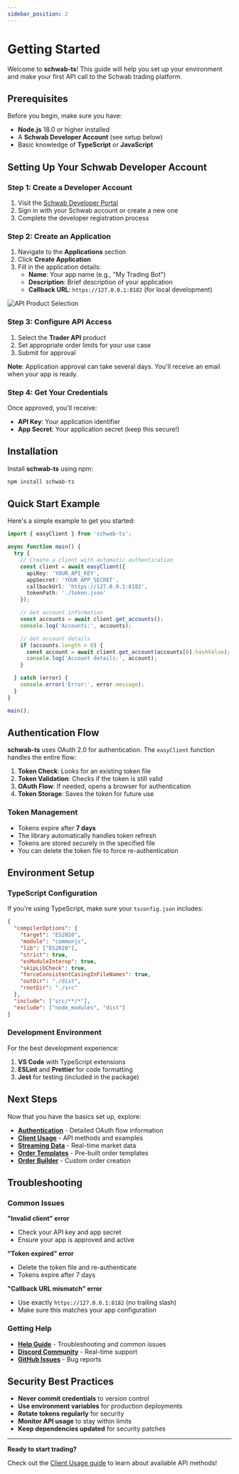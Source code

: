 ```yaml
---
sidebar_position: 2
---
```


# Getting Started

Welcome to **schwab-ts**! This guide will help you set up your environment and make your first API call to the Schwab trading platform.

## Prerequisites

Before you begin, make sure you have:

- **Node.js** 18.0 or higher installed
- A **Schwab Developer Account** (see setup below)
- Basic knowledge of **TypeScript** or **JavaScript**

## Setting Up Your Schwab Developer Account

### Step 1: Create a Developer Account

1. Visit the [Schwab Developer Portal](https://beta-developer.schwab.com/)
2. Sign in with your Schwab account or create a new one
3. Complete the developer registration process

### Step 2: Create an Application

1. Navigate to the **Applications** section
2. Click **Create Application**
3. Fill in the application details:
   - **Name**: Your app name (e.g., "My Trading Bot")
   - **Description**: Brief description of your application
   - **Callback URL**: `https://127.0.0.1:8182` (for local development)

![API Product Selection](/img/setting-up-api-product.png)

### Step 3: Configure API Access

1. Select the **Trader API** product
2. Set appropriate order limits for your use case
3. Submit for approval

**Note**: Application approval can take several days. You'll receive an email when your app is ready.

### Step 4: Get Your Credentials

Once approved, you'll receive:
- **API Key**: Your application identifier
- **App Secret**: Your application secret (keep this secure!)

## Installation

Install **schwab-ts** using npm:

```bash
npm install schwab-ts
```

## Quick Start Example

Here's a simple example to get you started:

```typescript
import { easyClient } from 'schwab-ts';

async function main() {
  try {
    // Create a client with automatic authentication
    const client = await easyClient({
      apiKey: 'YOUR_API_KEY',
      appSecret: 'YOUR_APP_SECRET',
      callbackUrl: 'https://127.0.0.1:8182',
      tokenPath: './token.json'
    });

    // Get account information
    const accounts = await client.get_accounts();
    console.log('Accounts:', accounts);

    // Get account details
    if (accounts.length > 0) {
      const account = await client.get_account(accounts[0].hashValue);
      console.log('Account details:', account);
    }

  } catch (error) {
    console.error('Error:', error.message);
  }
}

main();
```

## Authentication Flow

**schwab-ts** uses OAuth 2.0 for authentication. The `easyClient` function handles the entire flow:

1. **Token Check**: Looks for an existing token file
2. **Token Validation**: Checks if the token is still valid
3. **OAuth Flow**: If needed, opens a browser for authentication
4. **Token Storage**: Saves the token for future use

### Token Management

- Tokens expire after **7 days**
- The library automatically handles token refresh
- Tokens are stored securely in the specified file
- You can delete the token file to force re-authentication

## Environment Setup

### TypeScript Configuration

If you're using TypeScript, make sure your `tsconfig.json` includes:

```json
{
  "compilerOptions": {
    "target": "ES2020",
    "module": "commonjs",
    "lib": ["ES2020"],
    "strict": true,
    "esModuleInterop": true,
    "skipLibCheck": true,
    "forceConsistentCasingInFileNames": true,
    "outDir": "./dist",
    "rootDir": "./src"
  },
  "include": ["src/**/*"],
  "exclude": ["node_modules", "dist"]
}
```

### Development Environment

For the best development experience:

1. **VS Code** with TypeScript extensions
2. **ESLint** and **Prettier** for code formatting
3. **Jest** for testing (included in the package)

## Next Steps

Now that you have the basics set up, explore:

- **[Authentication](./auth.md)** - Detailed OAuth flow information
- **[Client Usage](./client.md)** - API methods and examples
- **[Streaming Data](./streaming.md)** - Real-time market data
- **[Order Templates](./order-templates.md)** - Pre-built order templates
- **[Order Builder](./order-builder.md)** - Custom order creation

## Troubleshooting

### Common Issues

**"Invalid client" error**
- Check your API key and app secret
- Ensure your app is approved and active

**"Token expired" error**
- Delete the token file and re-authenticate
- Tokens expire after 7 days

**"Callback URL mismatch" error**
- Use exactly `https://127.0.0.1:8182` (no trailing slash)
- Make sure this matches your app configuration

### Getting Help

- **[Help Guide](./help.md)** - Troubleshooting and common issues
- **[Discord Community](https://discord.gg/M3vjtHj)** - Real-time support
- **[GitHub Issues](https://github.com/tony-garand/schwab-ts/issues)** - Bug reports

## Security Best Practices

- **Never commit credentials** to version control
- **Use environment variables** for production deployments
- **Rotate tokens regularly** for security
- **Monitor API usage** to stay within limits
- **Keep dependencies updated** for security patches

---

<div style={{ textAlign: 'center', marginTop: '2rem', padding: '1rem', backgroundColor: '#f0f8ff', borderRadius: '8px' }}>
  <p><strong>Ready to start trading?</strong></p>
  <p>Check out the <a href="./client">Client Usage guide</a> to learn about available API methods!</p>
</div> 